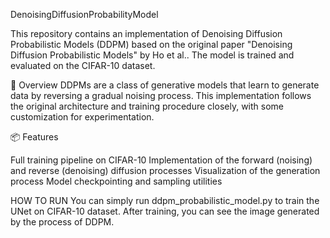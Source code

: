 DenoisingDiffusionProbabilityModel

This repository contains an implementation of Denoising Diffusion Probabilistic Models (DDPM) based on the original paper "Denoising Diffusion Probabilistic Models" by Ho et al.. 
The model is trained and evaluated on the CIFAR-10 dataset.

🧠 Overview
DDPMs are a class of generative models that learn to generate data by reversing a gradual noising process. 
This implementation follows the original architecture and training procedure closely, with some customization for experimentation.

📦 Features

Full training pipeline on CIFAR-10
Implementation of the forward (noising) and reverse (denoising) diffusion processes
Visualization of the generation process
Model checkpointing and sampling utilities

HOW TO RUN
You can simply run ddpm_probabilistic_model.py to train the UNet on CIFAR-10 dataset. After training, you can see the image generated by the process of DDPM.
